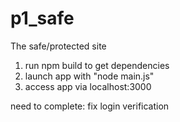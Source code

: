 # p1_safe
The safe/protected site
1. run npm build to get dependencies
2. launch app with "node main.js"
3. access app via localhost:3000

need to complete:
fix login verification
